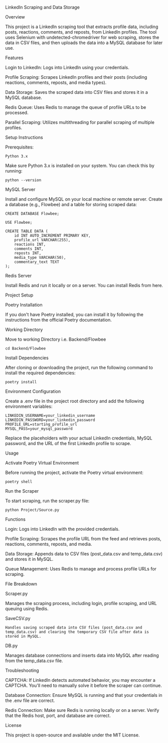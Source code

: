 LinkedIn Scraping and Data Storage

Overview

This project is a LinkedIn scraping tool that extracts profile data, including posts, reactions, comments, and reposts, from LinkedIn profiles. The tool uses Selenium with undetected-chromedriver for web scraping, stores the data in CSV files, and then uploads the data into a MySQL database for later use.

Features

Login to LinkedIn: Logs into LinkedIn using your credentials.

Profile Scraping: Scrapes LinkedIn profiles and their posts (including reactions, comments, reposts, and media types).

Data Storage: Saves the scraped data into CSV files and stores it in a MySQL database.

Redis Queue: Uses Redis to manage the queue of profile URLs to be processed.

Parallel Scraping: Utilizes multithreading for parallel scraping of multiple profiles.

Setup Instructions

Prerequisites:

    Python 3.x

Make sure Python 3.x is installed on your system. You can check this by running:

    python --version

MySQL Server

Install and configure MySQL on your local machine or remote server. Create a database (e.g., Flowbee) and a table for storing scraped data:

    CREATE DATABASE Flowbee;

    USE Flowbee;

    CREATE TABLE DATA (
        id INT AUTO_INCREMENT PRIMARY KEY,
        profile_url VARCHAR(255),
        reactions INT,
        comments INT,
        reposts INT,
        media_type VARCHAR(50),
        commentary_text TEXT
    );

Redis Server

Install Redis and run it locally or on a server. You can install Redis from here.

Project Setup

Poetry Installation

If you don't have Poetry installed, you can install it by following the instructions from the official Poetry documentation.

Working Directory

Move to working Directory i.e. Backend/Flowbee

    cd Backend/Flowbee

Install Dependencies

After cloning or downloading the project, run the following command to install the required dependencies:

    poetry install

Environment Configuration

Create a .env file in the project root directory and add the following environment variables:

    LINKEDIN_USERNAME=your_linkedin_username
    LINKEDIN_PASSWORD=your_linkedin_password
    PROFILE_URL=starting_profile_url
    MYSQL_PASS=your_mysql_password

Replace the placeholders with your actual LinkedIn credentials, MySQL password, and the URL of the first LinkedIn profile to scrape.

Usage

Activate Poetry Virtual Environment

Before running the project, activate the Poetry virtual environment:

    poetry shell

Run the Scraper

To start scraping, run the scraper.py file:

    python Project/Source.py
    
Functions

Login: Logs into LinkedIn with the provided credentials.
    
Profile Scraping: Scrapes the profile URL from the feed and retrieves posts, reactions, comments, reposts, and media.
    
Data Storage: Appends data to CSV files (post_data.csv and temp_data.csv) and stores it in MySQL.
    
Queue Management: Uses Redis to manage and process profile URLs for scraping.
    
File Breakdown

Scraper.py
    
Manages the scraping process, including login, profile scraping, and URL queuing using Redis.

SaveCSV.py
    
    Handles saving scraped data into CSV files (post_data.csv and temp_data.csv) and clearing the temporary CSV file after data is stored in MySQL.

DB.py
   
   Manages database connections and inserts data into MySQL after reading from the temp_data.csv file.

Troubleshooting

CAPTCHA: If LinkedIn detects automated behavior, you may encounter a CAPTCHA. You'll need to manually solve it before the scraper can continue.

Database Connection: Ensure MySQL is running and that your credentials in the .env file are correct.

Redis Connection: Make sure Redis is running locally or on a server. Verify that the Redis host, port, and database are correct.

License

This project is open-source and available under the MIT License.